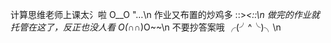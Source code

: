 计算思维老师上课太氵啦  O__O "…\n
  作业又布置的炒鸡多  ::>_<::\n
  做完的作业就托管在这了，反正也没人看  O(∩_∩)O~~\n
  不要抄答案哦  ╭(╯^╰)╮\n
